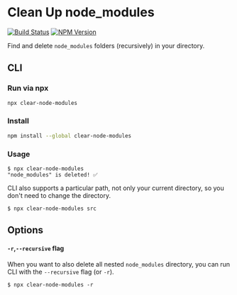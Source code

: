 # Clean Up node_modules

[![Build Status][github_actions_badge]][github_actions_link]
[![NPM Version][package_version_badge]][package_link]

[package_version_badge]: https://img.shields.io/npm/v/clear-node-modules.svg
[package_link]: https://www.npmjs.com/package/clear-node-modules
[github_actions_badge]: https://img.shields.io/github/actions/workflow/status/keithamus/clear-node-modules/pr.yml
[github_actions_link]: https://github.com/keithamus/clear-node-modules/actions?query=workflow%3ACI+branch%3Amain

Find and delete `node_modules` folders (recursively) in your directory.

## CLI

### Run via npx

```bash
npx clear-node-modules
```

### Install

```bash
npm install --global clear-node-modules
```

### Usage

```console
$ npx clear-node-modules
"node_modules" is deleted! ✅
```

CLI also supports a particular path, not only your current directory, so you don't need to change the directory.

```console
$ npx clear-node-modules src
```

## Options

#### `-r`,`--recursive` flag

When you want to also delete all nested `node_modules` directory, you can run CLI with the `--recursive` flag (or `-r`).

```console
$ npx clear-node-modules -r
```

